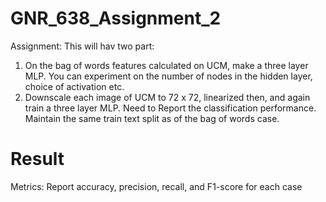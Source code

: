 # GNR_638_Assignment_2
Assignment: This will hav two part:

1. On the bag of words features calculated on UCM, make a three layer MLP. You can experiment on the number of nodes in the hidden layer, choice of activation etc.
2. Downscale each image of UCM to 72 x 72, linearized then, and again train a three layer MLP.
Need to Report the classification performance. Maintain the same train text split as of the bag of words case.

# Result

Metrics: Report accuracy, precision, recall, and F1-score for each case
